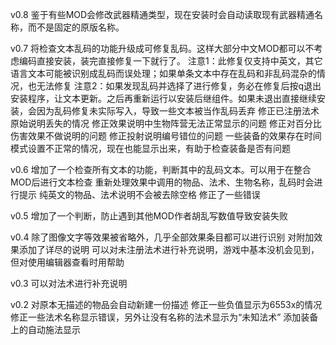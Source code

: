 v0.8
鉴于有些MOD会修改武器精通类型，现在安装时会自动读取现有武器精通名称，而不是固定的原版名称。

v0.7
将检查文本乱码的功能升级成可修复乱码。这样大部分中文MOD都可以不考虑编码直接安装，装完直接修复一下就行了。
    注意1：此修复仅支持中英文，其它语言文本可能被识别成乱码而误处理；如果单条文本中存在乱码和非乱码混杂的情况，也无法修复
    注意2：如果发现乱码并选择了进行修复，务必在修复后按q退出安装程序，让文本更新。之后再重新运行以安装后继组件。如果未退出直接继续安装，会因为乱码修复未实际写入，导致一些文本被当作乱码丢弃
修正已注册法术原始说明丢失的情况
修正效果说明中生物阵营无法正常显示的问题
修正对百分比伤害效果不做说明的问题
修正投射说明编号错位的问题
一些装备的效果存在时间模式设置不正常的情况，现在也能显示出来，有助于检查装备是否有问题

v0.6
增加了一个检查所有文本的功能，判断其中的乱码文本。可以用于在整合MOD后进行文本检查
重新处理效果中调用的物品、法术、生物名称，乱码时会进行提示
纯英文的物品、法术说明不会被去除空格
修正了一些错误

v0.5
增加了一个判断，防止遇到其他MOD作者胡乱写数值导致安装失败

v0.4
除了图像文字等效果被省略外，几乎全部效果条目都可以进行识别
对附加效果添加了详尽的说明
可以对未注册法术进行补充说明，游戏中基本没机会见到，但对使用编辑器查看时用帮助

v0.3
可以对法术进行补充说明

v0.2
对原本无描述的物品会自动新建一份描述
修正一些负值显示为6553x的情况
修正一些法术名称显示错误，另外让没有名称的法术显示为“未知法术”
添加装备上的自动施法显示
